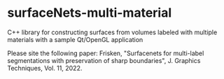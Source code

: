 # surfaceNets-multi-material
C++ library for constructing surfaces from volumes labeled with multiple materials with a sample Qt/OpenGL application

Please site the following paper: Frisken, "Surfacenets for multi-label segmentations with preservation of sharp boundaries", J. Graphics Techniques, Vol. 11, 2022.
